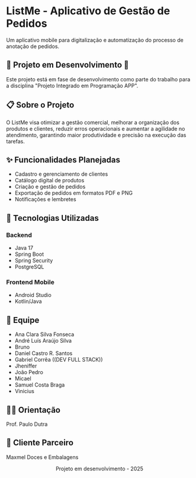 # ListMe - Aplicativo de Gestão de Pedidos

Um aplicativo mobile para digitalização e automatização do processo de anotação de pedidos.

## 🚧 Projeto em Desenvolvimento 🚧

Este projeto está em fase de desenvolvimento como parte do trabalho para a disciplina "Projeto Integrado em Programação APP".

## 📋 Sobre o Projeto

O ListMe visa otimizar a gestão comercial, melhorar a organização dos produtos e clientes, reduzir erros operacionais e aumentar a agilidade no atendimento, garantindo maior produtividade e precisão na execução das tarefas.

## ✨ Funcionalidades Planejadas

- Cadastro e gerenciamento de clientes
- Catálogo digital de produtos
- Criação e gestão de pedidos
- Exportação de pedidos em formatos PDF e PNG
- Notificações e lembretes

## 🔧 Tecnologias Utilizadas

### Backend

- Java 17
- Spring Boot
- Spring Security
- PostgreSQL

### Frontend Mobile

- Android Studio
- Kotlin/Java

## 👥 Equipe

- Ana Clara Silva Fonseca
- André Luís Araújo Silva
- Bruno
- Daniel Castro R. Santos
- Gabriel Corrêa ((DEV FULL STACK))
- Jheniffer
- João Pedro
- Micael
- Samuel Costa Braga
- Vinicius

## 👨‍🏫 Orientação

Prof. Paulo Dutra

## 🤝 Cliente Parceiro

Maxmel Doces e Embalagens

<p align="center">
  Projeto em desenvolvimento - 2025
</p>
